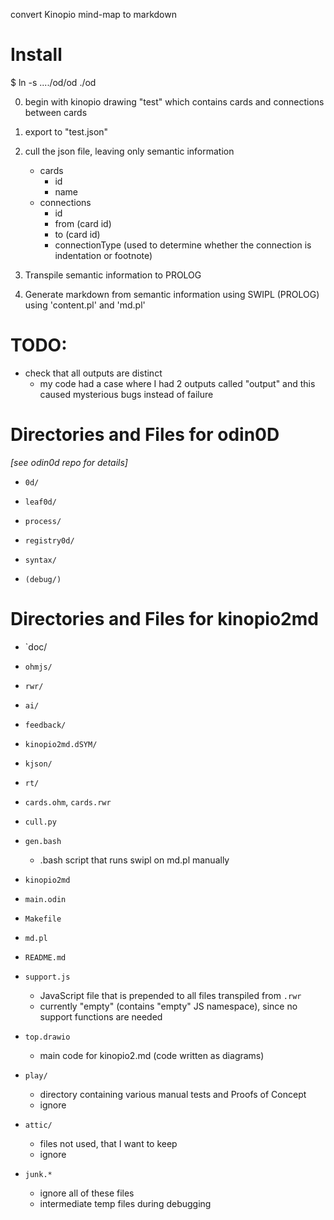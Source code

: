 convert Kinopio mind-map to markdown

# Install
$ ln -s ..../od/od ./od


0. begin with kinopio drawing "test" which contains cards and connections between cards
0. export to "test.json"

1. cull the json file, leaving only semantic information
   - cards
	 - id
	 - name
   - connections
	 - id
	 - from (card id)
	 - to   (card id)
	 - connectionType (used to determine whether the connection is indentation or footnote)

2. Transpile semantic information to PROLOG
3. Generate markdown from semantic information using SWIPL (PROLOG) using 'content.pl' and 'md.pl'

# TODO:
- check that all outputs are distinct
  - my code had a case where I had 2 outputs called "output" and this caused mysterious bugs instead of failure

# Directories and Files for odin0D
*[see odin0d repo for details]*

- `0d/`
- `leaf0d/`
- `process/`
- `registry0d/`
- `syntax/`

- `(debug/)`

# Directories and Files for kinopio2md
- `doc/
- `ohmjs/`
- `rwr/`
- `ai/`
- `feedback/`
- `kinopio2md.dSYM/`
- `kjson/`
- `rt/`
- `cards.ohm`, `cards.rwr`
- `cull.py`
- `gen.bash`
	- .bash script that runs swipl on md.pl manually
- `kinopio2md`
- `main.odin`
- `Makefile`
- `md.pl`
- `README.md`
- `support.js`
	- JavaScript file that is prepended to all files transpiled from `.rwr`
	- currently "empty" (contains "empty" JS namespace), since no support functions are needed
- `top.drawio`
	- main code for kinopio2.md (code written as diagrams)


- `play/`
	- directory containing various manual tests and Proofs of Concept
	- ignore
- `attic/`
	- files not used, that I want to keep
	- ignore
- `junk.*`
	- ignore all of these files
	- intermediate temp files during debugging

